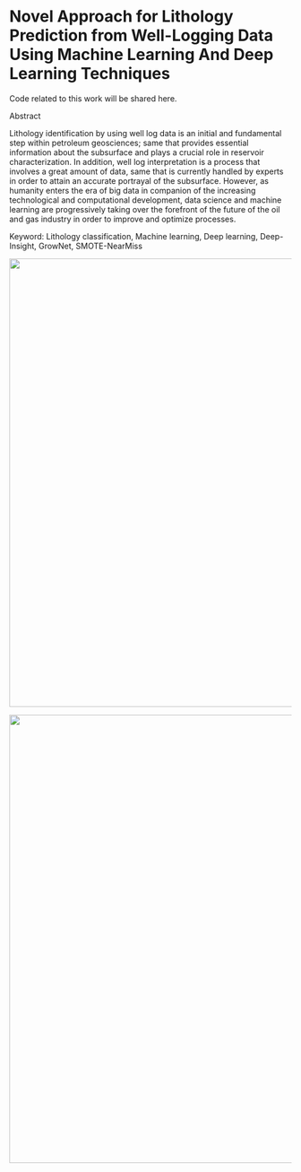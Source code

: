 # Novel Approach for Lithology Prediction from Well-Logging Data Using Machine Learning And Deep Learning Techniques

Code related to this work will be shared here.

Abstract

Lithology identification by using well log data is an initial and fundamental step within petroleum geosciences; same that provides essential information about the subsurface and plays a crucial role in reservoir characterization. In addition, well log interpretation is a process that involves a great amount of data, same that is currently handled by experts in order to attain an accurate portrayal of the subsurface. However, as humanity enters the era of big data in companion of the increasing technological and computational development, data science and machine learning are progressively taking over the forefront of the future of the oil and gas industry in order to improve and optimize processes.

Keyword: Lithology classification, Machine learning, Deep learning, Deep-Insight, GrowNet, SMOTE-NearMiss

<p align="center">
  <img width="800" src="https://github.com/Hamid-Reza-Mousavi/Lithology_Classification/blob/main/figs/L1.jpg" />
</p>
<p align="center">
  <img width="800" src="https://github.com/Hamid-Reza-Mousavi/Lithology_Classification/blob/main/figs/L2.jpg" />
</p>
